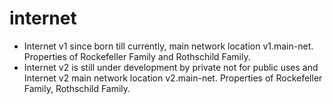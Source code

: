 # internet
- Internet v1 since born till currently, main network location v1.main-net. Properties of Rockefeller Family and Rothschild Family.
- Internet v2 is still under development by private not for public uses and Internet v2 main network location v2.main-net. Properties of Rockefeller Family, Rothschild Family.
